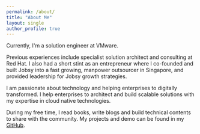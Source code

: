 ```yaml
---
permalink: /about/
title: "About Me"
layout: single
author_profile: true
---
```

Currently, I'm a solution engineer at VMware.

Previous experiences include specialist solution architect and consulting at Red Hat. 
I also had a short stint as an entrepreneur where I co-founded and built Jobsy into a fast growing, manpower outsourcer in Singapore, and provided leadership for Jobsy growth strategies.

I am passionate about technology and helping enterprises to digitally transformed. I help enterprises to architect and build scalable solutions with my expertise in cloud native technologies.

During my free time, I read books, write blogs and build technical contents to share with the community. My projects and demo can be found in my [GitHub](https://github.com/jiajunngjj). 
 
